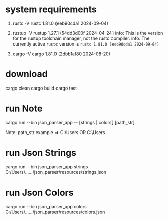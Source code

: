 # system requirements
1) rustc -V
rustc 1.81.0 (eeb90cda1 2024-09-04)

2) rustup -V
rustup 1.27.1 (54dd3d00f 2024-04-24)
info: This is the version for the rustup toolchain manager, not the rustc compiler.
info: The currently active `rustc` version is `rustc 1.81.0 (eeb90cda1 2024-09-04)`

3) cargo -V
cargo 1.81.0 (2dbb1af80 2024-08-20)


# download

cargo clean
cargo build
cargo test

# run Note
cargo run --bin json_parser_app -- [strings | colors] [path_str]

Note: path_str example => C:/Users OR C:\\Users


# run Json Strings
cargo run --bin json_parser_app strings C:/Users/....../json_parser/resources/strings.json

# run Json Colors
cargo run --bin json_parser_app colors C:/Users/....../json_parser/resources/colors.json
